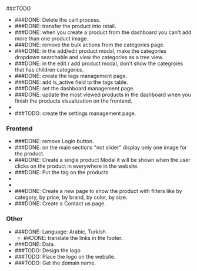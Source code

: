 ###TODO
- ###DONE: Delete the cart process.
- ###DONE: transfer the product into retail.
- ###DONE: when you create a product from the dashboard you can't add more than one product image.
- ###DONE: remove the bulk actions from the categories page.
- ###DONE: in the add/edit product modal, make the categories dropdown searchable and view the categories as a tree view.
- ###DONE: in the edit / add product modal, don't show the categroies that has children categories.
- ###DONE: create the tags management page.
- ###DONE: add is_active field to the tags table.
- ###DONE: set the dashboard management page.
- ###DONE: update the most viewed products in the dashboard when you finish the products visualization on the frontend.
- 
- ###TODO: create the settings management page.

### Frontend
- ###DONE: remove Login button.
- ###DONE: on the main sections "not slider" display only one image for the product.
- ###DONE: Create a single product Modal it will be shown when the user clicks on the product in everywhere in the website.
- ###DONE: Put the tag on the products
- 
- 
- ###DONE: Create a new page to show the product with filters like by category, by price, by brand, by color, by size.
- ###DONE: Create a Contact us page.

### Other
- ###DONE: Language: Arabic, Turkish
  - ##DONE: translate the links in the footer.
- ###DONE: Data.
- ###TODO: Design the logo
- ###TODO: Place the logo on the website.
- ###TODO: Get the domain name.

